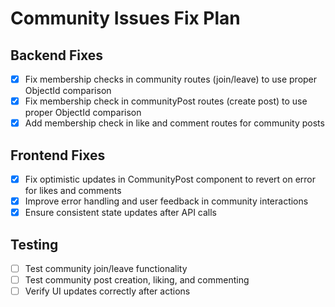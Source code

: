 # Community Issues Fix Plan

## Backend Fixes
- [x] Fix membership checks in community routes (join/leave) to use proper ObjectId comparison
- [x] Fix membership check in communityPost routes (create post) to use proper ObjectId comparison
- [x] Add membership check in like and comment routes for community posts

## Frontend Fixes
- [x] Fix optimistic updates in CommunityPost component to revert on error for likes and comments
- [x] Improve error handling and user feedback in community interactions
- [x] Ensure consistent state updates after API calls

## Testing
- [ ] Test community join/leave functionality
- [ ] Test community post creation, liking, and commenting
- [ ] Verify UI updates correctly after actions
